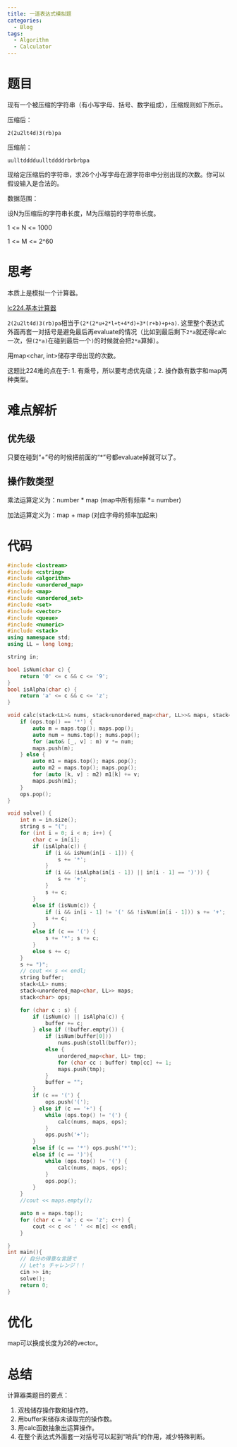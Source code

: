 ```yaml
---
title: 一道表达式模拟题
categories:
  - Blog
tags:
  - Algorithm
  - Calculator
---
```


# 题目

现有一个被压缩的字符串（有小写字母、括号、数字组成），压缩规则如下所示。

压缩后：

`2(2u2lt4d)3(rb)pa`

压缩前：

`uulltdddduulltddddrbrbrbpa`

现给定压缩后的字符串，求26个小写字母在源字符串中分别出现的次数。你可以假设输入是合法的。

数据范围：

设N为压缩后的字符串长度，M为压缩前的字符串长度。

1 <= N <= 1000

1 <= M <= 2^60

# 思考

本质上是模拟一个计算器。

[lc224.基本计算器](https://leetcode-cn.com/submissions/detail/249487001/)

`2(2u2lt4d)3(rb)pa`相当于`(2*(2*u+2*l+t+4*d)+3*(r+b)+p+a)`. 这里整个表达式外面再套一对括号是避免最后再evaluate的情况（比如到最后剩下`2*a`就还得calc一次，但`(2*a)`在碰到最后一个`)`的时候就会把`2*a`算掉）。

用map<char, int>储存字母出现的次数。

这题比224难的点在于: 1. 有乘号，所以要考虑优先级；2. 操作数有数字和map两种类型。

# 难点解析

## 优先级

只要在碰到“+”号的时候把前面的“*”号都evaluate掉就可以了。

## 操作数类型

乘法运算定义为：number * map (map中所有频率 *= number)

加法运算定义为：map + map (对应字母的频率加起来)

# 代码

```cpp
#include <iostream>
#include <cstring>
#include <algorithm>
#include <unordered_map>
#include <map>
#include <unordered_set>
#include <set>
#include <vector>
#include <queue>
#include <numeric>
#include <stack>
using namespace std;
using LL = long long;

string in;

bool isNum(char c) {
    return '0' <= c && c <= '9';
}
bool isAlpha(char c) {
    return 'a' <= c && c <= 'z';
}

void calc(stack<LL>& nums, stack<unordered_map<char, LL>>& maps, stack<char>& ops) {
    if (ops.top() == '*') {
        auto m = maps.top(); maps.pop();
        auto num = nums.top(); nums.pop();
        for (auto& [_, v] : m) v *= num;
        maps.push(m);
    } else {
        auto m1 = maps.top(); maps.pop();
        auto m2 = maps.top(); maps.pop();
        for (auto [k, v] : m2) m1[k] += v;
        maps.push(m1);
    }
    ops.pop();
}

void solve() {
    int n = in.size();
    string s = "(";
    for (int i = 0; i < n; i++) {
        char c = in[i];
        if (isAlpha(c)) {
            if (i && isNum(in[i - 1])) {
                s += '*';
            }
            if (i && (isAlpha(in[i - 1]) || in[i - 1] == ')')) {
                s += '+';
            }
            s += c;
        }
        else if (isNum(c)) {
            if (i && in[i - 1] != '(' && !isNum(in[i - 1])) s += '+';
            s += c;
        }
        else if (c == '(') {
            s += '*'; s += c;
        }
        else s += c;
    }
    s += ")";
    // cout << s << endl;
    string buffer;
    stack<LL> nums;
    stack<unordered_map<char, LL>> maps;
    stack<char> ops;

    for (char c : s) {
        if (isNum(c) || isAlpha(c)) {
            buffer += c;
        } else if (!buffer.empty()) {
            if (isNum(buffer[0]))
                nums.push(stoll(buffer));
            else {
                unordered_map<char, LL> tmp;
                for (char cc : buffer) tmp[cc] += 1;
                maps.push(tmp);
            }
            buffer = "";
        }
        if (c == '(') {
            ops.push('(');
        } else if (c == '+') {
            while (ops.top() != '(') {
                calc(nums, maps, ops);
            }
            ops.push('+');
        }
        else if (c == '*') ops.push('*');
        else if (c == ')'){
            while (ops.top() != '(') {
                calc(nums, maps, ops);
            }
            ops.pop();
        }
    }
    //cout << maps.empty();

    auto m = maps.top();
    for (char c = 'a'; c <= 'z'; c++) {
        cout << c << ' ' << m[c] << endl;
    }

}
int main(){
    // 自分の得意な言語で
    // Let's チャレンジ！！
    cin >> in;
    solve();
    return 0;
}
```

# 优化

map可以换成长度为26的vector。

# 总结

计算器类题目的要点：

1. 双栈储存操作数和操作符。
2. 用buffer来储存未读取完的操作数。
3. 用calc函数抽象出运算操作。
4. 在整个表达式外面套一对括号可以起到“哨兵”的作用，减少特殊判断。



